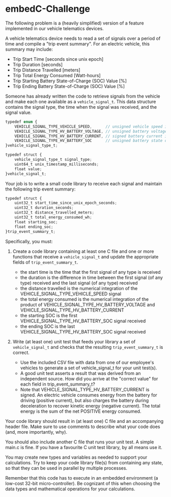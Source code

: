 # embedC-Challenge

The following problem is a (heavily simplified) version of a feature implemented in our vehicle telematics devices.

A vehicle telematics device needs to read a set of signals over a period of time and compile a "trip event summary". For an electric vehicle, this summary may include:

* Trip Start Time [seconds since unix epoch]
* Trip Duration [seconds]
* Trip Distance Travelled [meters]
* Trip Total Energy Consumed [Watt-hours]
* Trip Starting Battery State-of-Charge (SOC) Value [%]
* Trip Ending Battery State-of-Charge (SOC) Value [%]

Someone has already written the code to retrieve signals from the vehicle and make each one available as a ```vehicle_signal_t```. This data structure contains the signal type, the time when the signal was received, and the signal value.

```javascript
typedef enum {
    VEHICLE_SIGNAL_TYPE_VEHICLE_SPEED,		// unsigned vehicle speed in kilometers per hour
    VEHICLE_SIGNAL_TYPE_HV_BATTERY_VOLTAGE,	// unsigned battery voltage in volts
    VEHICLE_SIGNAL_TYPE_HV_BATTERY_CURRENT,	// signed battery current in amps
    VEHICLE_SIGNAL_TYPE_HV_BATTERY_SOC		// unsigned battery state of charge in percent
}vehicle_signal_type_t;

typedef struct {
    vehicle_signal_type_t signal_type;
    uint64_t unix_timestamp_milliseconds;
    float value;
}vehicle_signal_t;
```

Your job is to write a small code library to receive each signal and maintain the following trip event summary:

```javascript
typedef struct {
    uint32_t start_time_since_unix_epoch_seconds;
    uint32_t duration_seconds;
    uint32_t distance_travelled_meters;
    uint32_t total_energy_consumed_wh;
    float starting_soc;
    float ending_soc;
}trip_event_summary_t;
```

Specifically, you must:

1) Create a code library containing at least one C file and one or more functions that receive a ```vehicle_signal_t``` and update the appropriate fields of ```trip_event_summary_t```.
	* the start time is the time that the first signal of any type is received
	* the duration is the difference in time between the first signal (of any type) received and the last signal (of any type) received
	* the distance travelled is the numerical integration of the VEHICLE_SIGNAL_TYPE_VEHICLE_SPEED signal
	* the total energy consumed is the numerical integration of the product of VEHICLE_SIGNAL_TYPE_HV_BATTERY_VOLTAGE and VEHICLE_SIGNAL_TYPE_HV_BATTERY_CURRENT
	* the starting SOC is the first VEHICLE_SIGNAL_TYPE_HV_BATTERY_SOC signal received
	* the ending SOC is the last VEHICLE_SIGNAL_TYPE_HV_BATTERY_SOC signal received
	
2) Write (at least one) unit test that feeds your library a set of ```vehicle_signal_t``` and checks that the resulting ```trip_event_summary_t``` is correct.
	* Use the included CSV file with data from one of our employee's vehicles to generate a set of vehicle_signal_t for your unit test(s).
	* A good unit test asserts a result that was derived from an independent source. How did you arrive at the "correct value" for each field in trip_event_summary_t?
	* Note that VEHICLE_SIGNAL_TYPE_HV_BATTERY_CURRENT is signed. An electric vehicle consumes energy from the battery for driving (positive current), but also charges the battery during deceleration to recover kinetic energy (negative current). The total energy is the sum of the net POSITIVE energy consumed.

Your code library should result in (at least one) C file and an accompanying header file. Make sure to use comments to describe what your code does (and, more importantly, why).

You should also include another C file that runs your unit test. A simple main.c is fine. If you have a favourite C unit test library, by all means use it.

You may create new types and variables as needed to support your calculations. Try to keep your code library file(s) from containing any state, so that they can be used in parallel by multiple processes.

Remember that this code has to execute in an embedded environment (a low-cost 32-bit micro-controller). Be cognizant of this when choosing the data types and mathematical operations for your calculations.
